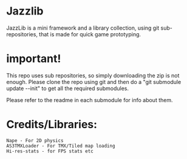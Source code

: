 # Jazzlib

JazzLib is a mini framework and a library collection, using git sub-repositories, that is made for quick game prototyping.

# important!
This repo uses sub repositories, so simply downloading the zip is not enough.
Please clone the repo using git and then do a "git submodule update --init" to get all the required submodules.

Please refer to the readme in each submodule for info about them.

# Credits/Libraries:
	Nape - For 2D physics
	AS3TMXLoader - For TMX/Tiled map loading
	Hi-res-stats - for FPS stats etc
